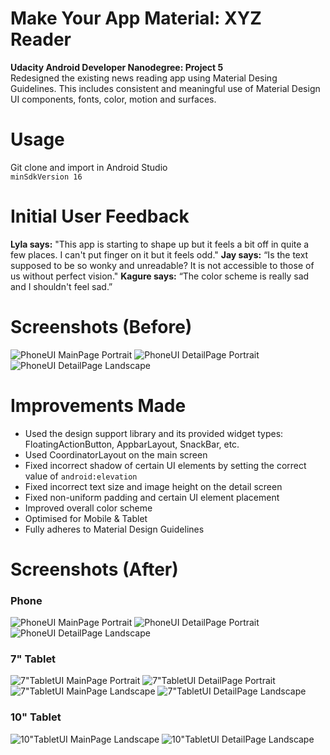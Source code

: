 # Make Your App Material: XYZ Reader
**Udacity Android Developer Nanodegree: Project 5**  
Redesigned the existing news reading app using Material Desing Guidelines. This includes consistent and meaningful use of Material Design UI components, fonts, color, motion and surfaces.  

# Usage
Git clone and import in Android Studio  
`minSdkVersion 16`

# Initial User Feedback
**Lyla says:** "This app is starting to shape up but it feels a bit off in quite a few places. I can't put finger on it but it feels odd."
**Jay says:** “Is the text supposed to be so wonky and unreadable? It is not accessible to those of us without perfect vision."
**Kagure says:** “The color scheme is really sad and I shouldn't feel sad.”

# Screenshots (Before)
![PhoneUI MainPage Portrait](https://github.com/ashwinpilgaonkar/XYZ-Reader/blob/master/Screenshots/phone-main-portrait-before.png)
![PhoneUI DetailPage Portrait](https://github.com/ashwinpilgaonkar/XYZ-Reader/blob/master/Screenshots/phone-detail-portrait-before.png)
![PhoneUI DetailPage Landscape](https://github.com/ashwinpilgaonkar/XYZ-Reader/blob/master/Screenshots/phone-detail-land-before.png)

# Improvements Made
* Used the design support library and its provided widget types: FloatingActionButton, AppbarLayout, SnackBar, etc.
* Used CoordinatorLayout on the main screen
* Fixed incorrect shadow of certain UI elements by setting the correct value of `android:elevation`
* Fixed incorrect text size and image height on the detail screen
* Fixed non-uniform padding and certain UI element placement
* Improved overall color scheme
* Optimised for Mobile & Tablet
* Fully adheres to Material Design Guidelines

# Screenshots (After)
### Phone
![PhoneUI MainPage Portrait](https://github.com/ashwinpilgaonkar/XYZ-Reader/blob/master/Screenshots/phone-main-portrait.png)
![PhoneUI DetailPage Portrait](https://github.com/ashwinpilgaonkar/XYZ-Reader/blob/master/Screenshots/phone-detail-portrait.png)
![PhoneUI DetailPage Landscape](https://github.com/ashwinpilgaonkar/XYZ-Reader/blob/master/Screenshots/phone-detail-land.png)

### 7" Tablet
![7"TabletUI MainPage Portrait](https://github.com/ashwinpilgaonkar/XYZ-Reader/blob/master/Screenshots/tablet7-main-portrait.png)
![7"TabletUI DetailPage Portrait](https://github.com/ashwinpilgaonkar/XYZ-Reader/blob/master/Screenshots/tablet7-detail-portrait.png)
![7"TabletUI MainPage Landscape](https://github.com/ashwinpilgaonkar/XYZ-Reader/blob/master/Screenshots/tablet7-main-land.png)
![7"TabletUI DetailPage Landscape](https://github.com/ashwinpilgaonkar/XYZ-Reader/blob/master/Screenshots/tablet7-detail-land.png)

### 10" Tablet
![10"TabletUI MainPage Landscape](https://github.com/ashwinpilgaonkar/XYZ-Reader/blob/master/Screenshots/tablet10-main-land.png)
![10"TabletUI DetailPage Landscape](https://github.com/ashwinpilgaonkar/XYZ-Reader/blob/master/Screenshots/tablet10-detail-land.png)
